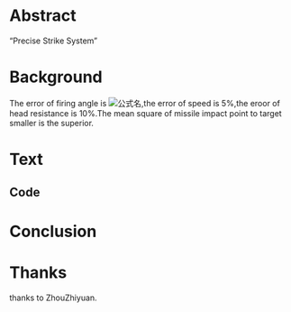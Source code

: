 # Abstract
  “Precise Strike System”
# Background
  The error of firing angle is ![公式名](http://latex.codecogs.com/png.latex?\\pm2^{o}),the error of speed is 5%,the eroor of
  head resistance is 10%.The mean square of missile impact point to target smaller is the superior.
# Text
## Code

# Conclusion

# Thanks
  thanks to ZhouZhiyuan.
